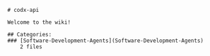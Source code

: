 
        # codx-api
        
        Welcome to the wiki!

        ## Categories:
        ### [Software-Development-Agents](Software-Development-Agents)
            2 files 
            
        